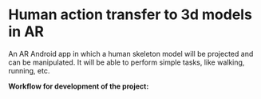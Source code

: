 # **Human action transfer to 3d models in AR**

An AR Android app in which a human skeleton model will be projected and can be manipulated. It will be able to perform simple tasks, like walking, running, etc.

**Workflow for development of the project:**
